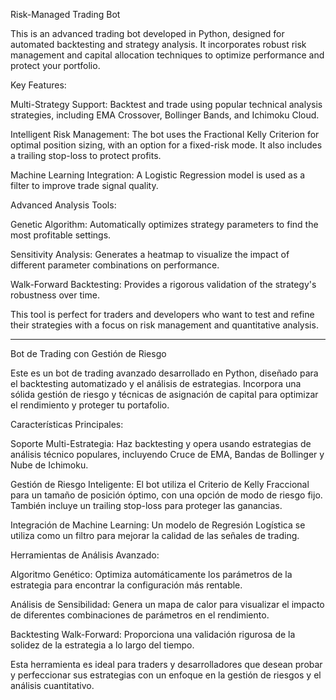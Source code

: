 Risk-Managed Trading Bot

This is an advanced trading bot developed in Python, designed for automated backtesting and strategy analysis. It incorporates robust risk management and capital allocation techniques to optimize performance and protect your portfolio.

Key Features:

Multi-Strategy Support: Backtest and trade using popular technical analysis strategies, including EMA Crossover, Bollinger Bands, and Ichimoku Cloud.

Intelligent Risk Management: The bot uses the Fractional Kelly Criterion for optimal position sizing, with an option for a fixed-risk mode. It also includes a trailing stop-loss to protect profits.

Machine Learning Integration: A Logistic Regression model is used as a filter to improve trade signal quality.

Advanced Analysis Tools:

Genetic Algorithm: Automatically optimizes strategy parameters to find the most profitable settings.

Sensitivity Analysis: Generates a heatmap to visualize the impact of different parameter combinations on performance.

Walk-Forward Backtesting: Provides a rigorous validation of the strategy's robustness over time.

This tool is perfect for traders and developers who want to test and refine their strategies with a focus on risk management and quantitative analysis.
____________________________________________________________________________________________________________________________________________________
Bot de Trading con Gestión de Riesgo

Este es un bot de trading avanzado desarrollado en Python, diseñado para el backtesting automatizado y el análisis de estrategias. Incorpora una sólida gestión de riesgo y técnicas de asignación de capital para optimizar el rendimiento y proteger tu portafolio.

Características Principales:

Soporte Multi-Estrategia: Haz backtesting y opera usando estrategias de análisis técnico populares, incluyendo Cruce de EMA, Bandas de Bollinger y Nube de Ichimoku.

Gestión de Riesgo Inteligente: El bot utiliza el Criterio de Kelly Fraccional para un tamaño de posición óptimo, con una opción de modo de riesgo fijo. También incluye un trailing stop-loss para proteger las ganancias.

Integración de Machine Learning: Un modelo de Regresión Logística se utiliza como un filtro para mejorar la calidad de las señales de trading.

Herramientas de Análisis Avanzado:

Algoritmo Genético: Optimiza automáticamente los parámetros de la estrategia para encontrar la configuración más rentable.

Análisis de Sensibilidad: Genera un mapa de calor para visualizar el impacto de diferentes combinaciones de parámetros en el rendimiento.

Backtesting Walk-Forward: Proporciona una validación rigurosa de la solidez de la estrategia a lo largo del tiempo.

Esta herramienta es ideal para traders y desarrolladores que desean probar y perfeccionar sus estrategias con un enfoque en la gestión de riesgos y el análisis cuantitativo.
